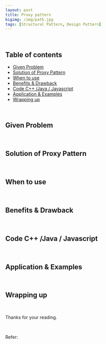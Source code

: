 ```yaml
---
layout: post
title: Proxy pattern
bigimg: /img/path.jpg
tags: [Structural Pattern, Design Pattern]
---
```


<br>

## Table of contents
- [Given Problem](#given-problem)
- [Solution of Proxy Pattern](#solution-of-proxy-pattern)
- [When to use](#when-to-use)
- [Benefits & Drawback](#benefits-&-drawback)
- [Code C++ /Java / Javascript](#code-c++-java-javascript)
- [Application & Examples](#application-&-examples)
- [Wrapping up](#wrapping-up)


<br>

## Given Problem 






<br>

## Solution of Proxy Pattern



<br>

## When to use



<br>

## Benefits & Drawback



<br>

## Code C++ /Java / Javascript



<br>

## Application & Examples



<br>

## Wrapping up





<br>

Thanks for your reading.

<br>

Refer: 

